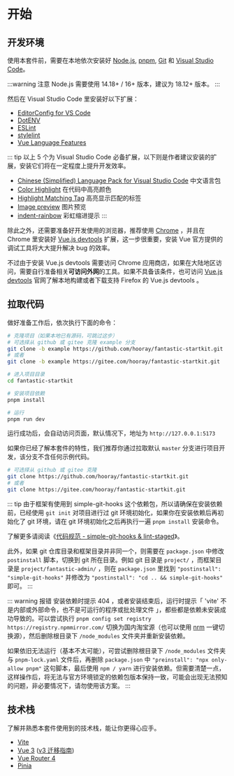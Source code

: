 # 开始

## 开发环境

使用本套件前，需要在本地依次安装好 [Node.js](https://nodejs.org/zh-cn/), [pnpm](https://pnpm.io/zh/), [Git](https://git-scm.com/) 和 [Visual Studio Code](https://code.visualstudio.com/)。

:::warning 注意
Node.js 需要使用 14.18+ / 16+ 版本，建议为 18.12+ 版本。
:::

然后在 Visual Studio Code 里安装好以下扩展：

- [EditorConfig for VS Code](https://marketplace.visualstudio.com/items?itemName=EditorConfig.EditorConfig)
- [DotENV](https://marketplace.visualstudio.com/items?itemName=mikestead.dotenv)
- [ESLint](https://marketplace.visualstudio.com/items?itemName=dbaeumer.vscode-eslint)
- [stylelint](https://marketplace.visualstudio.com/items?itemName=stylelint.vscode-stylelint)
- [Vue Language Features](https://marketplace.visualstudio.com/items?itemName=vue.volar)

::: tip
以上 5 个为 Visual Studio Code 必备扩展，以下则是作者建议安装的扩展，安装它们将在一定程度上提升开发效率。

- [Chinese (Simplified) Language Pack for Visual Studio Code](https://marketplace.visualstudio.com/items?itemName=MS-CEINTL.vscode-language-pack-zh-hans) 中文语言包
- [Color Highlight](https://marketplace.visualstudio.com/items?itemName=naumovs.color-highlight) 在代码中高亮颜色
- [Highlight Matching Tag](https://marketplace.visualstudio.com/items?itemName=vincaslt.highlight-matching-tag) 高亮显示匹配的标签
- [Image preview](https://marketplace.visualstudio.com/items?itemName=kisstkondoros.vscode-gutter-preview) 图片预览
- [indent-rainbow](https://marketplace.visualstudio.com/items?itemName=oderwat.indent-rainbow) 彩虹缩进提示
:::

除此之外，还需要准备好开发使用的浏览器，推荐使用 [Chrome](https://www.google.cn/chrome/) ，并且在 Chrome 里安装好 [Vue.js devtools](https://chrome.google.com/webstore/detail/vuejs-devtools/nhdogjmejiglipccpnnnanhbledajbpd) 扩展，这一步很重要，安装 Vue 官方提供的调试工具将大大提升解决 bug 的效率。

不过由于安装 Vue.js devtools 需要访问 Chrome 应用商店，如果在大陆地区访问，需要自行准备相关**可访问外网**的工具。如果不具备该条件，也可访问 [Vue.js devtools](https://devtools.vuejs.org/) 官网了解本地构建或者下载支持 Firefox 的 Vue.js devtools 。

## 拉取代码

做好准备工作后，依次执行下面的命令：

```bash
# 克隆项目（如果本地已有源码，可跳过这步）
# 可选择从 github 或 gitee 克隆 example 分支
git clone -b example https://github.com/hooray/fantastic-startkit.git
# 或者
git clone -b example https://gitee.com/hooray/fantastic-startkit.git

# 进入项目目录
cd fantastic-startkit

# 安装项目依赖
pnpm install

# 运行
pnpm run dev
```

运行成功后，会自动访问页面，默认情况下，地址为 `http://127.0.0.1:5173`

如果你已经了解本套件的特性，我们推荐你通过拉取默认 `master` 分支进行项目开发，该分支不含任何示例代码。

```bash
# 可选择从 github 或 gitee 克隆
git clone https://github.com/hooray/fantastic-startkit.git
# 或者
git clone https://gitee.com/hooray/fantastic-startkit.git
```

::: tip
由于框架有使用到 simple-git-hooks 这个依赖包，所以请确保在安装依赖前，已经使用 `git init` 对项目进行过 git 环境初始化，如果你在安装依赖后再初始化了 git 环境，请在 git 环境初始化之后再执行一遍 `pnpm install` 安装命令。

了解更多请阅读《[代码规范 - simple-git-hooks & lint-staged](coding-standard#simple-git-hooks-lint-staged)》。

此外，如果 git 仓库目录和框架目录并非同一个，则需要在 `package.json` 中修改 `postinstall` 脚本，切换到 git 所在目录。例如 git 目录是 `project/` ，而框架目录是 `project/fantastic-admin/` ，则在 `package.json` 里找到 `"postinstall": "simple-git-hooks"` 并修改为 `"postinstall": "cd .. && simple-git-hooks"` 即可。
:::

::: warning 报错
安装依赖时提示 404 ，或者安装结束后，运行时提示「 'vite' 不是内部或外部命令，也不是可运行的程序或批处理文件 」，都些都是依赖未安装成功导致的。可以尝试执行 `pnpm config set registry https://registry.npmmirror.com/` 切换为国内淘宝源（也可以使用 [nrm](https://github.com/Pana/nrm) 一键切换源），然后删除根目录下 `/node_modules` 文件夹并重新安装依赖。

如果依旧无法运行（基本不太可能），可尝试删除根目录下 `/node_modules` 文件夹与 `pnpm-lock.yaml` 文件后，再删除 `package.json` 中 `"preinstall": "npx only-allow pnpm"` 这句脚本，最后使用 `npm / yarn` 进行安装依赖。但需要清楚一点，这样操作后，将无法与官方环境锁定的依赖包版本保持一致，可能会出现无法预知的问题，非必要情况下，请勿使用该方案。
:::

## 技术栈

了解并熟悉本套件使用到的技术栈，能让你更得心应手。

- [Vite](https://cn.vitejs.dev/)
- [Vue 3](https://cn.vuejs.org/) ([v3 迁移指南](https://v3-migration.vuejs.org/))
- [Vue Router 4](https://next.router.vuejs.org/zh/)
- [Pinia](https://pinia.vuejs.org/)